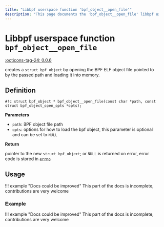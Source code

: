 ```yaml
---
title: "Libbpf userspace function 'bpf_object__open_file'"
description: "This page documents the 'bpf_object__open_file' libbpf userspace function, including its definition, usage, and examples."
---
```

# Libbpf userspace function `bpf_object__open_file`

<!-- [LIBBPF_TAG] -->
[:octicons-tag-24: 0.0.6](https://github.com/libbpf/libbpf/releases/tag/v0.0.6)
<!-- [/LIBBPF_TAG] -->

creates a `struct bpf_object` by opening the BPF ELF object file pointed to by the passed path and loading it into memory.

## Definition

`#!c struct bpf_object * bpf_object__open_file(const char *path, const struct bpf_object_open_opts *opts);`

**Parameters**

- `path`: BPF object file path
- `opts`: options for how to load the bpf object, this parameter is optional and can be set to `NULL`

**Return**

pointer to the new `struct bpf_object`; or `NULL` is returned on error, error code is stored in [`errno`](https://man7.org/linux/man-pages/man3/errno.3.html)

## Usage

!!! example "Docs could be improved"
    This part of the docs is incomplete, contributions are very welcome

### Example

!!! example "Docs could be improved"
    This part of the docs is incomplete, contributions are very welcome
